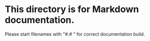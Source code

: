 # This directory is for Markdown documentation.

Please start filenames with "#.# " for correct documentation build.
